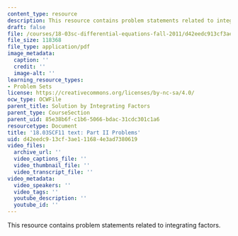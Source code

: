 ```yaml
---
content_type: resource
description: This resource contains problem statements related to integrating factors.
draft: false
file: /courses/18-03sc-differential-equations-fall-2011/d42eedc913cf3ae111684e3ad7380619_MIT18_03SCF11_ps1_II_s4_5q.pdf
file_size: 118368
file_type: application/pdf
image_metadata:
  caption: ''
  credit: ''
  image-alt: ''
learning_resource_types:
- Problem Sets
license: https://creativecommons.org/licenses/by-nc-sa/4.0/
ocw_type: OCWFile
parent_title: Solution by Integrating Factors
parent_type: CourseSection
parent_uid: 85e38b6f-c1b6-5066-bdac-31cdc301c1a6
resourcetype: Document
title: '18.03SCF11 text: Part II Problems'
uid: d42eedc9-13cf-3ae1-1168-4e3ad7380619
video_files:
  archive_url: ''
  video_captions_file: ''
  video_thumbnail_file: ''
  video_transcript_file: ''
video_metadata:
  video_speakers: ''
  video_tags: ''
  youtube_description: ''
  youtube_id: ''
---
```

This resource contains problem statements related to integrating factors.